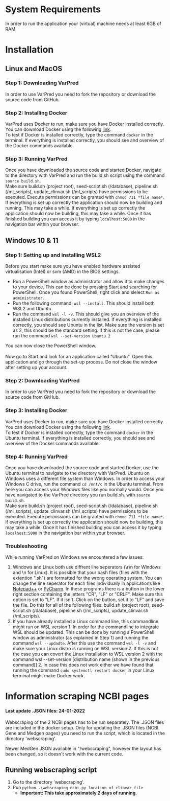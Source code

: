 # System Requirements
In order to run the application your (virtual) machine needs at least 6GB of RAM
# Installation
## Linux and MacOS
### Step 1: Downloading VarPred
In order to use VarPred you need to fork the repository or download the source code from GitHub.
### Step 2: Installing Docker
VarPred uses Docker to run, make sure you have Docker installed correctly. You can download Docker using the following [link](https://www.docker.com/get-started). <br>
To test if Docker is installed correctly, type the command `docker` in the terminal. If everything is installed correctly, you should see and overview of the Docker commands available.
### Step 3: Running VarPred
Once you have downloaded the source code and started Docker, navigate to the directory with VarPred and run the build.sh script using the command `source build.sh`.<br>
Make sure build.sh (project root), seed-script.sh (/database), pipeline.sh (/ml_scripts), update_clinvar.sh (/ml_scripts) have permissions to be executed. Execute permissions can be granted with `chmod 711 *file name*`.<br>
If everything is set up correctly the application should now be building and running. This may take a while.
If everything is set up correctly the application should now be building, this may take a while. Once it has finished building you can access it by typing `localhost:5000` in the navigation bar within your browser.

## Windows 10 & 11
### Step 1: Setting up and installing WSL2
Before you start make sure you have enabled hardware assisted virtualisation (Intel) or svm (AMD) in the BIOS settings.
* Run a PowerShell window as administrator and allow it to make changes to your device. This can be done by pressing Start and searching for PowerShell.
  Once you found PowerShell, right click and slelect `Run as administrator`.
* Run the following command: `wsl --install`. This should install both WSL2 and Ubuntu.
* Run the command `wsl -l -v`. This should give you an overview of the installed Linux distributions currently installed.
  If everything is installed correctly, you should see Ubuntu in the list.
  Make sure the version is set as 2, this should be the standard setting.
  If this is not the case, please run the command `wsl --set-version Ubuntu 2`

You can now close the PowerShell window.<br><br>
Now go to Start and look for an application called "Ubuntu". Open this application and go through the set-up process. Do not close the window after setting up your account.
### Step 2: Downloading VarPred
In order to use VarPred you need to fork the repository or download the source code from GitHub.
### Step 3: Installing Docker
VarPred uses Docker to run, make sure you have Docker installed correctly. You can download Docker using the following [link](https://www.docker.com/get-started). <br>
To test if Docker is installed correctly, type the command `docker` in the Ubuntu terminal. If everything is installed correctly, you should see and overview of the Docker commands available.
### Step 4: Running VarPred
Once you have downloaded the source code and started Docker, use the Ubuntu terminal to navigate to the directory with VarPred.
Ubuntu on Windows uses a different file system than Windows. In order to access your Windows C drive, run the command `cd /mnt/c` in the Ubuntu terminal.
From here you can access your Windows files like you normally would. Once you have navigated to the VarPred directory you run build.sh. with `source build.sh`. <br>
Make sure build.sh (project root), seed-script.sh (/database), pipeline.sh (/ml_scripts), update_clinvar.sh (/ml_scripts) have permissions to be executed. Execute permissions can be granted with `chmod 711 *file name*`.<br>
If everything is set up correctly the application should now be building, this may take a while. Once it has finished building you can access it by typing `localhost:5000` in the navigation bar within your browser.
### Troubleshooting
While running VarPred on Windows we encountered a few issues:
1. Windows and Linux both use diffrent line seperators (\r\n for Windows and \n for Linux). It is possible that your bash files (files with the extention ".sh") are formatted for the wrong operating system.
   You can change the line seperator for each files individually in applications like [Notepad++](https://notepad-plus-plus.org/) or [PyCharm](https://www.jetbrains.com/pycharm/).
   In these programs there is a button in the lower right section containing the letters "CR", "LF" or "CRLF".
   Make sure this option is set to "LF". If it isn't. Click on the button, set it to "LF" and save the file.
   Do this for all of the following files: build.sh (project root), seed-script.sh (/database), pipeline.sh (/ml_scripts), update_clinvar.sh (/ml_scripts).
2. If you have already installed a Linux command line, this commandline might run on WSL version 1. In order for the commandline to integrate WSL should be updated.
   This can be done by running a PowerShell window as administrator (as explained in Step 1) and running the command `wsl --updadte`.
   After this use the command `wsl -l -v` and make sure your Linux distro is running on WSL version 2.
   If this is not the case you can covert the Linux installation to WSL version 2 with the command wsl --set-version [distribution name (shown in the previous command)] 2.
   In case this does not work either we have found that running the command `sudo systemctl restart docker` in your Linux terminal might make Docker work.

# Information scraping NCBI pages
#### Last update .JSON files: 24-01-2022
Webscraping of the 2 NCBI pages has to be run separately. The .JSON files are included in the docker setup. Only for updating the 
.JSON files (NCBI Gene and Medgen pages) you need to run the script, which is located in the directory 'webscraping'.

Newer MedGen JSON available in "/webscraping", however the layout has been changed, so it doesn't work with the current code.

## Running webscraping script
1. Go to the directory 'webscraping'.
2. Run `python .\webscraping_ncbi.py location_of_clinvar_file`
   - **Important: This take approximately 2 days of running.**